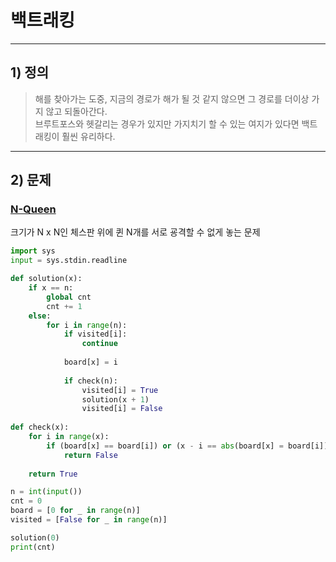 # 백트래킹

-------------
## 1) 정의
> 해를 찾아가는 도중, 지금의 경로가 해가 될 것 같지 않으면 그 경로를 더이상 가지 않고 되돌아간다.   
> 브루트포스와 헷갈리는 경우가 있지만 가지치기 할 수 있는 여지가 있다면 백트래킹이 훨씬 유리하다.
-------------
## 2) 문제
### [N-Queen](https://www.acmicpc.net/problem/9663)
크기가 N x N인 체스판 위에 퀸 N개를 서로 굥격할 수 없게 놓는 문제
```python
import sys
input = sys.stdin.readline

def solution(x):
    if x == n:
        global cnt
        cnt += 1
    else:
        for i in range(n):
            if visited[i]:
                continue
                
            board[x] = i
            
            if check(n):
                visited[i] = True
                solution(x + 1)
                visited[i] = False
                
def check(x):
    for i in range(x):
        if (board[x] == board[i]) or (x - i == abs(board[x] = board[i])):
            return False
        
    return True

n = int(input())
cnt = 0
board = [0 for _ in range(n)]
visited = [False for _ in range(n)]

solution(0)
print(cnt)
```